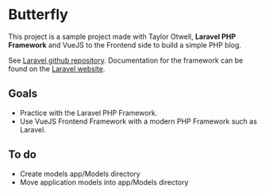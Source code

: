 # Butterfly
This project is a sample project made with Taylor Otwell, **Laravel PHP Framework** and VueJS to the Frontend side to build a simple PHP blog.

See [Laravel github repository](https://github.com/laravel/laravel).
Documentation for the framework can be found on the [Laravel website](http://laravel.com/docs).

## Goals
- Practice with the Laravel PHP Framework.
- Use VueJS Frontend Framework with a modern PHP Framework such as Laravel.

## To do
- Create models app/Models directory
- Move application models into app/Models directory
